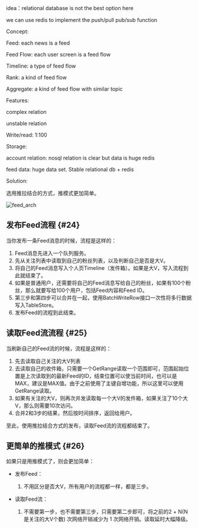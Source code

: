 idea：relational database is not the best option here

we can use redis to implement the push/pull  pub/sub function

Concept:

Feed: each news is a feed

Feed Flow: each user screen is a feed flow

Timeline: a type of feed flow

Rank: a kind of feed flow

Aggregate: a kind of feed flow with similar topic

Features:

complex relation

unstable relation

Write/read: 1:100

Storage:

account relation: nosql relation is clear but data is huge redis

feed data: huge data set. Stable relational db + redis

Solution:

选用推拉结合的方式，推模式更加简单。

![](https://yqfile.alicdn.com/ac5465cc451372d20cafeca586a51b7560a46c1c.png "feed\_arch")



## 发布Feed流程 {#24}

当你发布一条Feed消息的时候，流程是这样的：

1. Feed消息先进入一个队列服务。
2. 先从关注列表中读取到自己的粉丝列表，以及判断自己是否是大V。
3. 将自己的Feed消息写入个人页Timeline（发件箱）。如果是大V，写入流程到此就结束了。
4. 如果是普通用户，还需要将自己的Feed消息写给自己的粉丝，如果有100个粉丝，那么就要写给100个用户，包括Feed内容和Feed ID。
5. 第三步和第四步可以合并在一起，使用BatchWriteRow接口一次性将多行数据写入TableStore。
6. 发布Feed的流程到此结束。

## 读取Feed流流程 {#25}

当刷新自己的Feed流的时候，流程是这样的：

1. 先去读取自己关注的大V列表
2. 去读取自己的收件箱，只需要一个GetRange读取一个范围即可，范围起始位置是上次读取到的最新Feed的ID，结束位置可以使当前时间，也可以是MAX，建议是MAX值。由于之前使用了主键自增功能，所以这里可以使用GetRange读取。
3. 如果有关注的大V，则再次并发读取每一个大V的发件箱，如果关注了10个大V，那么则需要10次访问。
4. 合并2和3步的结果，然后按时间排序，返回给用户。

至此，使用推拉结合方式的发布，读取Feed流的流程都结束了。

## 更简单的推模式 {#26}

如果只是用推模式了，则会更加简单：

* 发布Feed：

  1. 不用区分是否大V，所有用户的流程都一样，都是三步。

* 读取Feed流：

  1. 不需要第一步，也不需要第三步，只需要第二步即可，将之前的2 + N\(N是关注的大V个数\) 次网络开销减少为 1 次网络开销。读取延时大幅降级。

  



